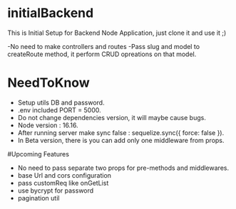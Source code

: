 ﻿# initialBackend
This is Initial Setup for Backend Node Application, just clone it and use it ;)

-No need to make controllers and routes
-Pass slug and model to createRoute method, it perform CRUD opreations on that model.

# NeedToKnow

- Setup utils DB and password.
- .env included PORT = 5000.
- Do not change dependencies version, it will maybe cause bugs.
- Node version : 16.16.
- After running server make sync false : sequelize.sync({ force: false }).
- In Beta version, there is you can add only one middleware from props.


#Upcoming Features

- No need to pass separate two props for pre-methods and middlewares.
- base Url and cors configuration
- pass customReq like onGetList
- use bycrypt for password
- pagination util
